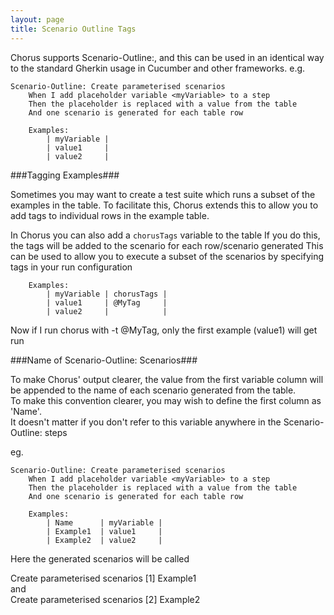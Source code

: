 ```yaml
---
layout: page
title: Scenario Outline Tags
---
```


Chorus supports Scenario-Outline:, and this can be used in an identical way to the standard Gherkin usage in Cucumber and other frameworks.
e.g.

    Scenario-Outline: Create parameterised scenarios
        When I add placeholder variable <myVariable> to a step
        Then the placeholder is replaced with a value from the table
        And one scenario is generated for each table row
        
        Examples:
            | myVariable |
            | value1     |
            | value2     |

###Tagging Examples###

Sometimes you may want to create a test suite which runs a subset of the examples in the table.
To facilitate this, Chorus extends this to allow you to add tags to individual rows in the example table.

In Chorus you can also add a `chorusTags` variable to the table
If you do this, the tags will be added to the scenario for each row/scenario generated
This can be used to allow you to execute a subset of the scenarios by specifying tags in your run configuration

        Examples:
            | myVariable | chorusTags |
            | value1     | @MyTag     |
            | value2     |            |
 
Now if I run chorus with -t @MyTag, only the first example (value1) will get run


###Name of Scenario-Outline: Scenarios###

To make Chorus' output clearer, the value from the first variable column will be appended to the name of each scenario generated from the table.  
To make this convention clearer, you may wish to define the first column as 'Name'.  
It doesn't matter if you don't refer to this variable anywhere in the Scenario-Outline: steps

eg.

    Scenario-Outline: Create parameterised scenarios
        When I add placeholder variable <myVariable> to a step
        Then the placeholder is replaced with a value from the table
        And one scenario is generated for each table row

        Examples:
            | Name      | myVariable | 
            | Example1  | value1     | 
            | Example2  | value2     | 
        
Here the generated scenarios will be called 

Create parameterised scenarios [1] Example1  
and  
Create parameterised scenarios [2] Example2


